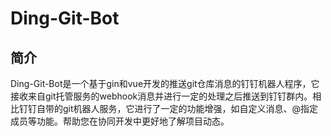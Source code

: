 # Ding-Git-Bot

## 简介

Ding-Git-Bot是一个基于gin和vue开发的推送git仓库消息的钉钉机器人程序，它接收来自git托管服务的webhook消息并进行一定的处理之后推送到钉钉群内。相比钉钉自带的git机器人服务，它进行了一定的功能增强，如自定义消息、@指定成员等功能。帮助您在协同开发中更好地了解项目动态。